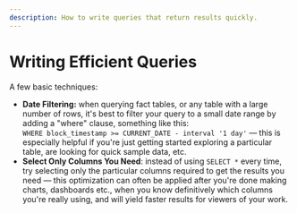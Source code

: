 ```yaml
---
description: How to write queries that return results quickly.
---
```


# Writing Efficient Queries

A few basic techniques:

* **Date Filtering:** when querying fact tables, or any table with a large number of rows, it's best to filter your query to a small date range by adding a "where" clause, something like this: \
  `WHERE block_timestamp >= CURRENT_DATE - interval '1 day'` — this is especially helpful if you're just getting started exploring a particular table, are looking for quick sample data, etc.
* **Select Only Columns You Need**: instead of using `SELECT *` every time, try selecting only the particular columns required to get the results you need — this optimization can often be applied after you're done making charts, dashboards etc., when you know definitively which columns you're really using, and will yield faster results for viewers of your work.

